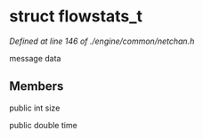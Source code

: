 # struct flowstats_t

*Defined at line 146 of ./engine/common/netchan.h*

 message data



## Members

public int size

public double time



